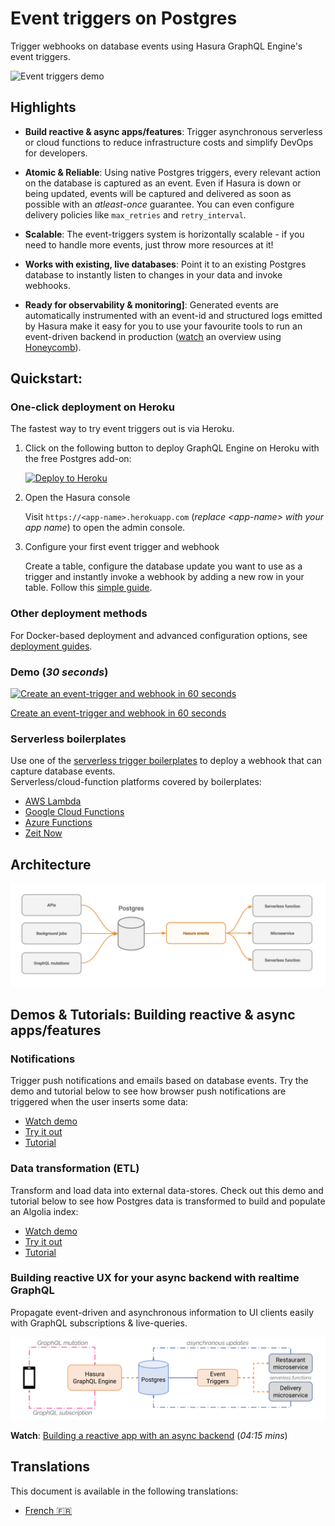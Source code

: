 # Event triggers on Postgres

Trigger webhooks on database events using Hasura GraphQL Engine's event triggers.

![Event triggers demo](assets/event-triggers.gif)

## Highlights

* **Build reactive & async apps/features**: Trigger asynchronous serverless or cloud functions to reduce infrastructure costs and simplify DevOps for developers.

* **Atomic & Reliable**: Using native Postgres triggers, every relevant action on the database is captured as an event. Even if Hasura is down or being updated, events will be captured and delivered as soon as possible with an *atleast-once* guarantee. You can even configure delivery policies like `max_retries` and `retry_interval`.

* **Scalable**: The event-triggers system is horizontally scalable - if you need to handle more events, just throw more resources at it!

* **Works with existing, live databases**: Point it to an existing Postgres database to instantly listen to changes in your data and invoke webhooks.

* **Ready for observability & monitoring]**: Generated events are automatically instrumented with an event-id and structured logs emitted by Hasura make it easy for you to use your favourite tools to run an event-driven backend in production ([watch](https://youtu.be/WOPA52r3bzU) an overview using [Honeycomb](https://honeycomb.io/)).


## Quickstart: 

### One-click deployment on Heroku

The fastest way to try event triggers out is via Heroku.

1. Click on the following button to deploy GraphQL Engine on Heroku with the free Postgres add-on:

    [![Deploy to Heroku](https://www.herokucdn.com/deploy/button.svg)](https://heroku.com/deploy?template=https://github.com/hasura/graphql-engine-heroku)

2. Open the Hasura console

   Visit `https://<app-name>.herokuapp.com` (*replace \<app-name\> with your app name*) to open the admin console.

3. Configure your first event trigger and webhook

   Create a table, configure the database update you want to use as a trigger and instantly invoke a webhook by adding a new row in your table. Follow this [simple guide](https://docs.hasura.io/1.0/graphql/manual/getting-started/first-event-trigger.html).

### Other deployment methods

For Docker-based deployment and advanced configuration options, see [deployment guides](https://docs.hasura.io/1.0/graphql/manual/getting-started/index.html).

### Demo (*30 seconds*)

[![Create an event-trigger and webhook in 60 seconds](https://img.youtube.com/vi/EaTUVWnDCvA/0.jpg)](https://www.youtube.com/watch?v=EaTUVWnDCvA)

[Create an event-trigger and webhook in 60 seconds](https://youtu.be/EaTUVWnDCvA)

### Serverless boilerplates

Use one of the [serverless trigger
boilerplates](community/boilerplates/serverless-triggers) to deploy a webhook
that can capture database events.  
Serverless/cloud-function platforms covered by boilerplates: 

* [AWS Lambda](community/boilerplates/serverless-triggers/aws-lambda)
* [Google Cloud Functions](community/boilerplates/serverless-triggers/google-cloud-functions)
* [Azure Functions](community/boilerplates/serverless-triggers/azure-functions)
* [Zeit Now](community/boilerplates/serverless-triggers/zeit-now)

## Architecture

![Event triggers architecture](assets/event-triggers-arch.png)

## Demos & Tutorials: Building reactive & async apps/features

### Notifications

Trigger push notifications and emails based on database events. Try the demo and tutorial below to see how browser push notifications are triggered when the user inserts some data:

* [Watch demo](https://www.youtube.com/watch?v=nuSHkzE2-zo)
* [Try it out](https://serverless-push.demo.hasura.app/)
* [Tutorial](community/examples/serverless-push)


<!--
### Async business logic

Convert complex, long-running business logic to be event-driven, asynchronous and resilient to failure. Try this demo and tutorial below to see how an image processing job is run asynchronously to convert an image to a black-and-white version:

* [Watch demo](https://some-youtube-demo.com) (*10:00 mins*)
* [Try it out](https://some-link/)
* [Tutorial](https://github.com/hasura/graphql-engine/tree/master/community/sample-apps/serverless-push)

-->

### Data transformation (ETL)

Transform and load data into external data-stores. Check out this demo and tutorial below to see how Postgres data is transformed to build and populate an Algolia index:

* [Watch demo](https://youtu.be/kWVEBWdEVAA)
* [Try it out](https://serverless-etl.demo.hasura.app/)
* [Tutorial](https://github.com/hasura/graphql-engine/tree/master/community/sample-apps/serverless-etl)

### Building reactive UX for your async backend with realtime GraphQL

Propagate event-driven and asynchronous information to UI clients easily with GraphQL subscriptions & live-queries.

![Reactive apps architecture](assets/reactive-apps-arch.png)

**Watch**: [Building a reactive app with an async backend](https://youtu.be/kTSOxRrtCeI) (*04:15 mins*)

## Translations

This document is available in the following translations:

- [French :fr:](translations/event-triggers.french.md)
